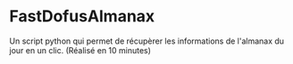 # FastDofusAlmanax
Un script python qui permet de récupèrer les informations de l'almanax du jour en un clic. (Réalisé en 10 minutes)
